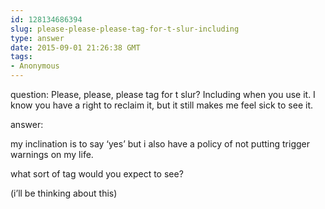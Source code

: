 ```yaml
---
id: 128134686394
slug: please-please-please-tag-for-t-slur-including
type: answer
date: 2015-09-01 21:26:38 GMT
tags:
- Anonymous
---
```

question: Please, please, please tag for t slur? Including when you use it. I know you have a right to reclaim it, but it still makes me feel sick to see it.

answer: <p>my inclination is to say ‘yes’ but i also have a policy of not putting trigger warnings on my life.</p><p>what sort of tag would you expect to see?</p><p>(i’ll be thinking about this)<br></p>